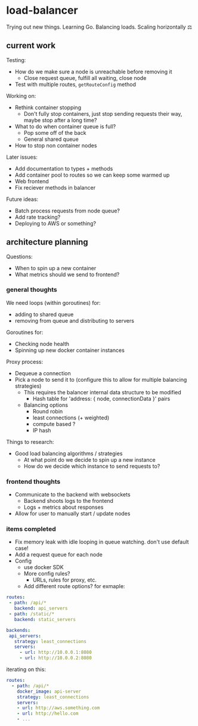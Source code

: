 # load-balancer
Trying out new things. Learning Go. Balancing loads. Scaling horizontally ⚖️

## current work
  
Testing:
* How do we make sure a node is unreachable before removing it
  * Close request queue, fulfill all waiting, close node
* Test with multiple routes, `getRouteConfig` method

Working on:
* Rethink container stopping
  * Don't fully stop containers, just stop sending requests their way, maybe stop after a long time?
* What to do when container queue is full?
  * Pop some off of the back
  * General shared queue
* How to stop non container nodes

Later issues:
* Add documentation to types + methods
* Add container pool to routes so we can keep some warmed up
* Web frontend
* Fix reciever methods in balancer

Future ideas:
* Batch process requests from node queue?
* Add rate tracking?
* Deploying to AWS or something?

## architecture planning

Questions:
* When to spin up a new container
* What metrics should we send to frontend?

### general thoughts
  
We need loops (within goroutines) for:
* adding to shared queue
* removing from queue and distributing to servers

Goroutines for:
* Checking node health
* Spinning up new docker container instances

Proxy process:
* Dequeue a connection
* Pick a node to send it to (configure this to allow for multiple balancing strategies)
  * This requires the balancer internal data structure to be modified
    * Hash table for 'address: { node, connectionData }' pairs
  * Balancing options
    * Round robin
    * least connections (+ weighted)
    * compute based ?
    * IP hash

Things to research:
* Good load balancing algorithms / strategies
  * At what point do we decide to spin up a new instance
  * How do we decide which instance to send requests to?

### frontend thoughts
* Communicate to the backend with websockets
  * Backend shoots logs to the frontend
  * Logs + metrics about responses
* Allow for user to manually start / update nodes

### items completed

* Fix memory leak with idle looping in queue watching. don't use default case!
* Add a request queue for each node
* Config
  * use docker SDK
  * More config rules?
    * URLs, rules for proxy, etc.
  * Add different route options? for exmaple:
 ```YAML
routes:
  - path: /api/*
    backend: api_servers
  - path: /static/*
    backend: static_servers

backends:
  api_servers:
    strategy: least_connections
    servers:
      - url: http://10.0.0.1:8080
      - url: http://10.0.0.2:8080
```

iterating on this:
```YAML
routes:
  - path: /api/*
    docker_image: api-server
    strategy: least_connections
    servers:
    - url: http://aws.something.com
    - url: http://hello.com
    - ...
    
```
